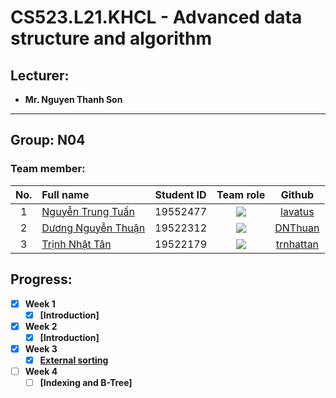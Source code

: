 # CS523.L21.KHCL - Advanced data structure and algorithm
## Lecturer:
- **Mr. Nguyen Thanh Son**   
---
## Group: N04

### Team member:
|No.| Full name         |Student ID       |Team role      |Github|
|:-:|:------------------|:---------:|:--------:|:-----------:|
| 1	|[Nguyễn Trung Tuấn](https://www.facebook.com/trungtuan.nguyen.509994)	| 19552477	| ![](https://img.shields.io/badge/-Leader-yellow) |[lavatus](https://github.com/lavatus)|
| 2	|[Dương Nguyễn Thuận](https://www.facebook.com/dnthuan.97)	| 19522312	| ![](https://img.shields.io/badge/-Member-yellow)  |[DNThuan](https://github.com/DNThuan)|
| 3	|[Trịnh Nhật Tân](https://www.facebook.com/8thJunie)	  | 19522179	| ![](https://img.shields.io/badge/-Member-yellow)  |[trnhattan](https://github.com/trnhattan)|

## Progress:
- [x] **Week 1** 
  - [x] **[Introduction]**

- [x] **Week 2** 
  - [x] **[Introduction]**

- [x] **Week 3**
  - [x] **[External sorting](https://github.com/Nhatthanh1/CTDLNC_nhom5/tree/Main/ExternalSort)**

- [ ] **Week 4** 
  - [ ] **[Indexing and B-Tree]**
